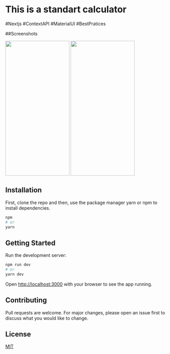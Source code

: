# This is a standart calculator

#Nextjs #ContextAPI #MaterialUI #BestPratices

##Screenshots

<p float="left">
<img height=420 width=200 src="https://github.com/Vandelson7593/elegant-calculator/blob/main/screenshots/light-theme.png"/>
<img height=420 width=200 src="https://github.com/Vandelson7593/elegant-calculator/blob/main/screenshots/dark-theme.png"/>
</p>

## Installation

First, clone the repo and then, use the package manager yarn or npm to install dependencies.

```bash
npm
# or
yarn
```

## Getting Started

Run the development server:

```bash
npm run dev
# or
yarn dev
```

Open [http://localhost:3000](http://localhost:3000) with your browser to see the app running.

## Contributing

Pull requests are welcome. For major changes, please open an issue first to discuss what you would like to change.

## License

[MIT](https://choosealicense.com/licenses/mit/)
